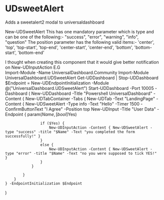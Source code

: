 # UDsweetAlert
Adds a sweetalert2 modal to universaldashboard

New-UDSweetAlert 
This has one mandatory parameter which is type and can be one of the following:-
"success", "error", "warning", "info", "question"
The position parameter has the following valid items:-
'center', 'top', 'top-start', 'top-end', 'center-start', 'center-end', 'bottom', 'bottom-start', 'bottom-end'

I thought when creating this component that it would give better notification on New-UDInputAction 
E.G
<br>
Import-Module -Name UniversalDashboard.Community
Import-Module UniversalDashboard.UDSweetAlert
Get-UDDashboard | Stop-UDDashboard
$Endpoint = New-UDEndpointInitialization -Module @("UniversalDashboard.UDSweetAlert")
Start-UDDashboard -Port 10005 -Dashboard (
    New-UDDashboard -Title "Powershell UniversalDashboard" -Content {
        New-UDTabContainer -Tabs {
            New-UDTab -Text "LandingPage" -Content {
                New-UDSweetAlert -Type info -Text "Hello" -Timer 1500 -ConfirmButtonText "I Agree" -Position top
                New-UDInput -Title "User Data" -Endpoint {
                    param($Name, [bool]$Yes)

                    if ($Yes) {
                        New-UDInputAction -Content { New-UDSweetAlert -type "success" -title "$Name" -Text "you completed the form successfully!" }
                    }
                    else {
                        New-UDInputAction -Content { New-UDSweetAlert -type "error" -title "$Name" -Text "no you were supposed to tick YES!" }
                    }
                }

            }
        }
    } -EndpointInitialization $Endpoint
)
